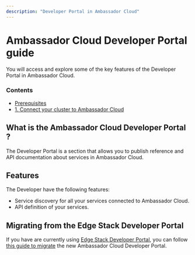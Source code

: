```yaml
---
description: "Developer Portal in Ambassador Cloud"
---
```


# Ambassador Cloud Developer Portal guide

You will access and explore some of the key features of the Developer Portal in Ambassador Cloud.

<div class="docs-article-toc">
<h3>Contents</h3>

* [Prerequisites](#what-is-the-developer-Portal?)
* [1. Connect your cluster to Ambassador Cloud](#features)

</div>

## What is the Ambassador Cloud Developer Portal ?

The Developer Portal is a section that allows you to publish reference and API documentation about services in Ambassador Cloud.

## Features

The Developer have the following features:

- Service discovery for all your services connected to Ambassador Cloud.
- API definition of your services.

## Migrating from the Edge Stack Developer Portal

If you have are currently using [Edge Stack Developer Portal](../../../edge-stack/latest/topics/using/dev-portal), you can follow [this guide to migrate](../../../edge-stack/latest/topics/using/dev-portal#migrate-your-old-dev-portal-to-the-cloud) the new Ambassador Cloud Developer Portal.